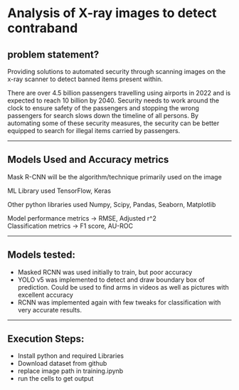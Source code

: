 # Analysis of X-ray images to detect contraband

## problem statement?
Providing solutions to automated security through scanning images on the x-ray scanner to detect banned items present within.

There are over 4.5 billion passengers travelling using airports in 2022 and is expected to reach 10 billion by 2040. Security needs to work around the clock to ensure safety of the passengers and stopping the wrong passengers for search slows down the timeline of all persons. By automating some of these security measures, the security can be better equipped to search for illegal items carried by passengers.
<hr>

## Models Used and Accuracy metrics
Mask R-CNN will be the algorithm/technique primarily used on the image

ML Library used
TensorFlow, Keras

Other python libraries used
Numpy, Scipy, Pandas, Seaborn, Matplotlib

Model performance metrics -> RMSE, Adjusted r^2
<br>
Classification metrics -> F1 score, AU-ROC

<hr>

## Models tested:
- Masked RCNN was used initially to train, but poor accuracy
- YOLO v5 was implemented to detect and draw boundary box of prediction. Could be used to find arms in videos as well as pictures with excellent accuracy
- RCNN was implemented again with few tweaks for classification with very accurate results.

<hr>

## Execution Steps:
- Install python and required Libraries
- Download dataset from github
- replace image path in training.ipynb
- run the cells to get output
